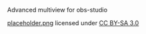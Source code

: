 Advanced multiview for obs-studio

[placeholder.png](https://commons.wikimedia.org/wiki/File:SMPTE_Color_Bars_16x9.svg) licensed under [CC BY-SA 3.0](https://creativecommons.org/licenses/by-sa/3.0/deed.en)